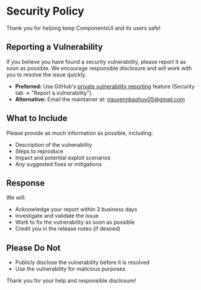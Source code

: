 # Security Policy

Thank you for helping keep ComponentsUI and its users safe!

## Reporting a Vulnerability

If you believe you have found a security vulnerability, please report it as soon as possible. We encourage responsible disclosure and will work with you to resolve the issue quickly.

- **Preferred:** Use GitHub's [private vulnerability reporting](https://github.com/NguyenBaoHuy05/ComponentsUI/security/advisories/new) feature (Security tab → "Report a vulnerability").
- **Alternative:** Email the maintainer at: nguyennbaohuy05@gmail.com

## What to Include

Please provide as much information as possible, including:

- Description of the vulnerability
- Steps to reproduce
- Impact and potential exploit scenarios
- Any suggested fixes or mitigations

## Response

We will:

- Acknowledge your report within 3 business days
- Investigate and validate the issue
- Work to fix the vulnerability as soon as possible
- Credit you in the release notes (if desired)

## Please Do Not

- Publicly disclose the vulnerability before it is resolved
- Use the vulnerability for malicious purposes

Thank you for your help and responsible disclosure!
